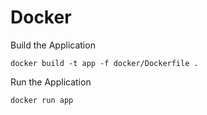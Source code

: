 # Docker

Build the Application

``docker build -t app -f docker/Dockerfile .``

Run the Application

``docker run app``
